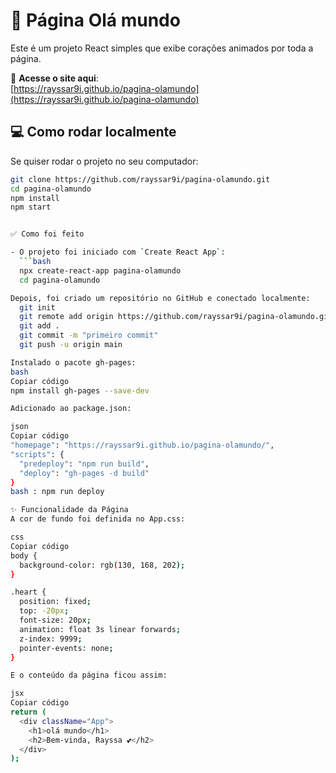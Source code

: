 # 🌸 Página Olá mundo

Este é um projeto React simples que exibe corações animados por toda a página.

🔗 **Acesse o site aqui**:  
[https://rayssar9i.github.io/pagina-olamundo](https://rayssar9i.github.io/pagina-olamundo)

## 💻 Como rodar localmente

Se quiser rodar o projeto no seu computador:

```bash
git clone https://github.com/rayssar9i/pagina-olamundo.git
cd pagina-olamundo
npm install
npm start


✅ Como foi feito

- O projeto foi iniciado com `Create React App`:
  ```bash
  npx create-react-app pagina-olamundo
  cd pagina-olamundo

Depois, foi criado um repositório no GitHub e conectado localmente:
  git init
  git remote add origin https://github.com/rayssar9i/pagina-olamundo.git
  git add .
  git commit -m "primeiro commit"
  git push -u origin main

Instalado o pacote gh-pages:
bash
Copiar código
npm install gh-pages --save-dev

Adicionado ao package.json:

json
Copiar código
"homepage": "https://rayssar9i.github.io/pagina-olamundo/",
"scripts": {
  "predeploy": "npm run build",
  "deploy": "gh-pages -d build"
}
bash : npm run deploy

✨ Funcionalidade da Página
A cor de fundo foi definida no App.css:

css
Copiar código
body {
  background-color: rgb(130, 168, 202);
}

.heart {
  position: fixed;
  top: -20px;
  font-size: 20px;
  animation: float 3s linear forwards;
  z-index: 9999;
  pointer-events: none;
}

E o conteúdo da página ficou assim:

jsx
Copiar código
return (
  <div className="App">
    <h1>olá mundo</h1>
    <h2>Bem-vinda, Rayssa 💕</h2>
  </div>
);
